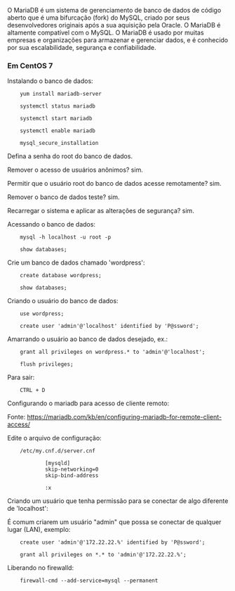 O MariaDB é um sistema de gerenciamento de banco de dados de código aberto que é uma bifurcação (fork) do MySQL, criado por seus desenvolvedores originais após a sua aquisição pela Oracle. O MariaDB é altamente compatível com o MySQL. O MariaDB é usado por muitas empresas e organizações para armazenar e gerenciar dados, e é conhecido por sua escalabilidade, segurança e confiabilidade.

### Em CentOS 7

Instalando o banco de dados:

        yum install mariadb-server

        systemctl status mariadb

        systemctl start mariadb

        systemctl enable mariadb

        mysql_secure_installation

Defina a senha do root do banco de dados.

Remover o acesso de usuários anônimos? sim.

Permitir que o usuário root do banco de dados acesse remotamente? sim.

Remover o banco de dados teste? sim.

Recarregar o sistema e aplicar as alterações de segurança? sim.

Acessando o banco de dados:

        mysql -h localhost -u root -p

        show databases;

Crie um banco de dados chamado 'wordpress':

        create database wordpress;

        show databases;

Criando o usuário do banco de dados:

        use wordpress;

        create user 'admin'@'localhost' identified by 'P@ssword';

Amarrando o usuário ao banco de dados desejado, ex.:

        grant all privileges on wordpress.* to 'admin'@'localhost';

        flush privileges;

Para sair:

        CTRL + D

Configurando o mariadb para acesso de cliente remoto:

Fonte: https://mariadb.com/kb/en/configuring-mariadb-for-remote-client-access/

Edite o arquivo de configuração:

        /etc/my.cnf.d/server.cnf

                [mysqld]
                skip-networking=0
                skip-bind-address

                :x

Criando um usuário que tenha permissão para se conectar de algo diferente de 'localhost':

É comum criarem um usuário "admin" que possa se conectar de qualquer lugar (LAN), exemplo:

        create user 'admin'@'172.22.22.%' identified by 'P@ssword';

        grant all privileges on *.* to 'admin'@'172.22.22.%';

Liberando no firewalld:

        firewall-cmd --add-service=mysql --permanent